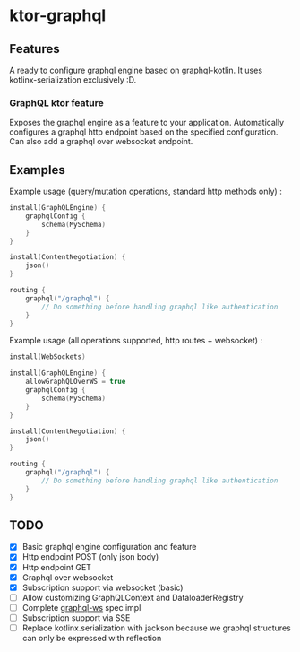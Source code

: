 # ktor-graphql

## Features

A ready to configure graphql engine based on graphql-kotlin. It uses kotlinx-serialization exclusively :D.

### GraphQL ktor feature

Exposes the graphql engine as a feature to your application. Automatically configures a graphql http endpoint based on
the specified configuration. Can also add a graphql over websocket endpoint.

## Examples

Example usage (query/mutation operations, standard http methods only) :

```kotlin
install(GraphQLEngine) {
    graphqlConfig {
        schema(MySchema)
    }
}

install(ContentNegotiation) {
    json()
}

routing {
    graphql("/graphql") {
        // Do something before handling graphql like authentication
    }
}
```

Example usage (all operations supported, http routes + websocket) :

```kotlin
install(WebSockets)

install(GraphQLEngine) {
    allowGraphQLOverWS = true
    graphqlConfig {
        schema(MySchema)
    }
}

install(ContentNegotiation) {
    json()
}

routing {
    graphql("/graphql") {
        // Do something before handling graphql like authentication
    }
}
```

## TODO

- [x] Basic graphql engine configuration and feature
- [x] Http endpoint POST (only json body)
- [x] Http endpoint GET
- [x] Graphql over websocket
- [x] Subscription support via websocket (basic)
- [ ] Allow customizing GraphQLContext and DataloaderRegistry
- [ ] Complete [graphql-ws](https://github.com/enisdenjo/graphql-ws/blob/master/PROTOCOL.md) spec impl
- [ ] Subscription support via SSE
- [ ] Replace kotlinx.serialization with jackson because we graphql structures can only be expressed with reflection
